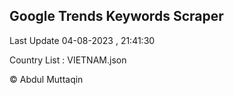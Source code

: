 

## Google Trends Keywords Scraper 
 
Last Update 04-08-2023 , 21:41:30

Country List :
VIETNAM.json



© Abdul Muttaqin 
